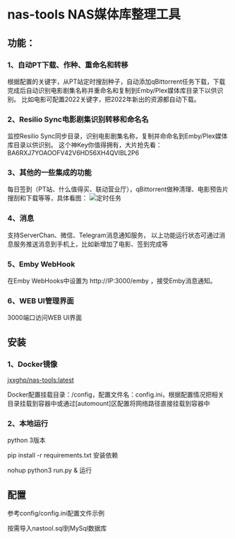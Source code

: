# nas-tools NAS媒体库整理工具
## 功能：
### 1、自动PT下载、作种、重命名和转移
根据配置的关键字，从PT站定时搜刮种子，自动添加qBittorrent任务下载，下载完成后自动识别电影剧集名称并重命名和复制到Emby/Plex媒体库目录下以供识别。
比如电影可配置2022关键字，把2022年新出的资源都自动下载。

### 2、Resilio Sync电影剧集识别转移和命名名
监控Resilio Sync同步目录，识别电影剧集名称，复制并命命名到Emby/Plex媒体库目录以供识别。
这个神Key你值得拥有，大片抢先看：BA6RXJ7YOAOOFV42V6HD56XH4QVIBL2P6

### 3、其他的一些集成的功能
每日签到（PT站、什么值得买、联动营业厅），qBittorrent做种清理、电影预告片搜刮和下载等等，具体看图：
![定时任务](https://github.com/jxxghp/nastool/blob/master/nastool.png)

### 4、消息
支持ServerChan、微信、Telegram消息通知服务， 以上功能运行状态可通过消息服务推送消息到手机上，比如新增加了电影、签到完成等

### 5、Emby WebHook
在Emby WebHooks中设置为 http://IP:3000/emby ，接受Emby消息通知。

### 6、WEB UI管理界面
3000端口访问WEB UI界面



## 安装
### 1、Docker镜像
[jxxghp/nas-tools:latest](https://hub.docker.com/repository/docker/jxxghp/nas-tools)

Docker配置挂载目录：/config，配置文件名：config.ini，根据配置情况把相关目录挂载到容器中或通过[automount]区配置将网络路径直接挂载到容器中

### 2、本地运行
python 3版本

pip install -r requirements.txt 安装依赖

nohup python3 run.py & 运行

## 配置
参考config/config.ini配置文件示例

按需导入nastool.sql到MySql数据库

